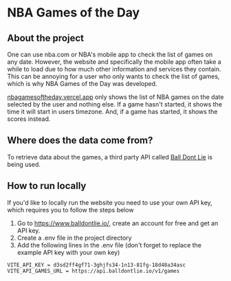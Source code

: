 # NBA Games of the Day

## About the project

One can use nba.com or NBA's mobile app to check the list of games on any date. However, the website and specifically the mobile app often take a while to load due to how much other information and services they contain. This can be annoying for a user who only wants to check the list of games, which is why NBA Games of the Day was developed.

[nbagamesoftheday.vercel.app](https://nbagamesoftheday.vercel.app/) only shows the list of NBA games on the date selected by the user and nothing else. If a game hasn't started, it shows the time it will start in users timezone. And, if a game has started, it shows the scores instead.

## Where does the data come from?

To retrieve data about the games, a third party API called [Ball Dont Lie](https://www.balldontlie.io/) is being used.

## How to run locally

If you'd like to locally run the website you need to use your own API key, which requires you to follow the steps below

1. Go to https://www.balldontlie.io/, create an account for free and get an API key.
2. Create a .env file in the project directory
3. Add the following lines in the .env file (don't forget to replace the example API key with your own key)

```
VITE_API_KEY = d3sd2ff4gf71-3ghjfs34-1n13-81fg-18d48a34asc
VITE_API_GAMES_URL = https://api.balldontlie.io/v1/games
```
